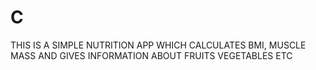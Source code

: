 # C
THIS IS A SIMPLE NUTRITION APP WHICH CALCULATES BMI, MUSCLE MASS AND GIVES INFORMATION ABOUT FRUITS VEGETABLES ETC
